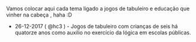 Vamos colocar aqui cada tema ligado a jogos de tabuleiro e educação que vinher na cabeça , haha :D

- 26-12-2017 ( @hc3 ) - Jogos de tabuleiro com crianças de seis há quatorze anos como auxilio no exercício da lógica em escolas públicas.